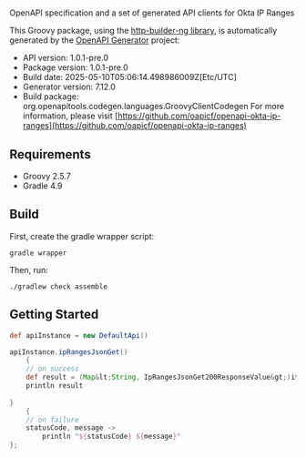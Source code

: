 # 

OpenAPI specification and a set of generated API clients for Okta IP Ranges

This Groovy package, using the [http-builder-ng library](https://http-builder-ng.github.io/http-builder-ng/), is automatically generated by the [OpenAPI Generator](https://openapi-generator.tech) project:

- API version: 1.0.1-pre.0
- Package version: 1.0.1-pre.0
- Build date: 2025-05-10T05:06:14.498986009Z[Etc/UTC]
- Generator version: 7.12.0
- Build package: org.openapitools.codegen.languages.GroovyClientCodegen
For more information, please visit [https://github.com/oapicf/openapi-okta-ip-ranges](https://github.com/oapicf/openapi-okta-ip-ranges)

## Requirements

* Groovy 2.5.7
* Gradle 4.9

## Build

First, create the gradle wrapper script:

```
gradle wrapper
```

Then, run:

```
./gradlew check assemble
```

## Getting Started


```groovy
def apiInstance = new DefaultApi()

apiInstance.ipRangesJsonGet()
    {
    // on success
    def result = (Map&lt;String, IpRangesJsonGet200ResponseValue&gt;)it
    println result
    
}
    {
    // on failure
    statusCode, message ->
        println "${statusCode} ${message}"
};
```

